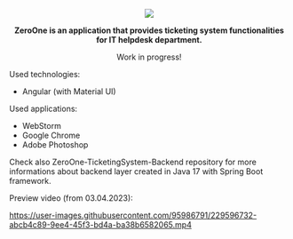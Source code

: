 
<p align="center">
<img src="https://user-images.githubusercontent.com/95986791/225428948-b1a70c5b-f605-4b89-af0c-247d206ff284.png">
</p>

<p align="center"><b>ZeroOne is an application that provides ticketing system functionalities for IT helpdesk department.</b></p>
<p align="center">Work in progress!</b></p>

Used technologies:

- Angular (with Material UI)

Used applications:

- WebStorm
- Google Chrome
- Adobe Photoshop

Check also ZeroOne-TicketingSystem-Backend repository for more informations about backend layer created in Java 17 with Spring Boot framework.



Preview video (from 03.04.2023): 

https://user-images.githubusercontent.com/95986791/229596732-abcb4c89-9ee4-45f3-bd4a-ba38b6582065.mp4

